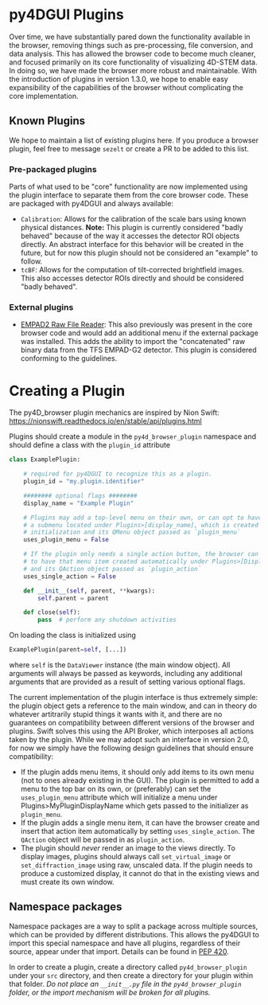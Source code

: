 # py4DGUI Plugins

Over time, we have substantially pared down the functionality available in the browser, removing things such as pre-processing, file conversion, and data analysis. This has allowed the browser code to become much cleaner, and focused primarily on its core functionality of visualizing 4D-STEM data. In doing so, we have made the browser more robust and maintainable. 
With the introduction of plugins in version 1.3.0, we hope to enable easy expansibility of the capabilities of the browser without complicating the core implementation.

## Known Plugins
We hope to maintain a list of existing plugins here. If you produce a browser plugin, feel free to message `sezelt` or create a PR to be added to this list.

### Pre-packaged plugins
Parts of what used to be "core" functionality are now implemented using the plugin interface to separate them from the core browser code. These are packaged with py4DGUI and always available:
* `Calibration`: Allows for the calibration of the scale bars using known physical distances. **Note:** This plugin is currently considered "badly behaved" because of the way it accesses the detector ROI objects directly. An abstract interface for this behavior will be created in the future, but for now this plugin should not be considered an "example" to follow.
* `tcBF`: Allows for the computation of tilt-corrected brightfield images. This also accesses detector ROIs directly and should be considered "badly behaved".

### External plugins
* [EMPAD2 Raw File Reader](https://github.com/sezelt/empad2): This also previously was present in the core browser code and would add an additional menu if the external package was installed. This adds the ability to import the "concatenated" raw binary data from the TFS EMPAD-G2 detector. This plugin is considered conforming to the guidelines.  

# Creating a Plugin

The py4D_browser plugin mechanics are inspired by Nion Swift:
https://nionswift.readthedocs.io/en/stable/api/plugins.html

Plugins should create a module in the `py4d_browser_plugin` namespace and should define a class with the `plugin_id` attribute

```python
class ExamplePlugin:

    # required for py4DGUI to recognize this as a plugin.
    plugin_id = "my.plugin.identifier"

    ######## optional flags ########
    display_name = "Example Plugin"

    # Plugins may add a top-level menu on their own, or can opt to have
    # a submenu located under Plugins>[display_name], which is created before
    # initialization and its QMenu object passed as `plugin_menu`
    uses_plugin_menu = False

    # If the plugin only needs a single action button, the browser can opt
    # to have that menu item created automatically under Plugins>[Display Name]
    # and its QAction object passed as `plugin_action`
    uses_single_action = False

    def __init__(self, parent, **kwargs):
        self.parent = parent

    def close(self):
        pass  # perform any shutdown activities                   

```

On loading the class is initialized using
```python
ExamplePlugin(parent=self, [...])
```
where `self` is the `DataViewer` instance (the main window object). All arguments will always be passed as keywords, including any additional arguments that are provided as a result of setting various optional flags. 

The current implementation of the plugin interface is thus extremely simple: the plugin object gets a reference to the main window, and can in theory do whatever artitrarily stupid things it wants with it, and there are no guarantees on compatibility between different versions of the browser and plugins. Swift solves this using the API Broker, which interposes all actions taken by the plugin. While we may adopt such an interface in version 2.0, for now we simply have the following design guidelines that should ensure compatibility:

* If the plugin adds menu items, it should only add items to its own menu (not to ones already existing in the GUI). The plugin is permitted to add a menu to the top bar on its own, or (preferably) can set the `uses_plugin_menu` attribute which will initialize a menu under Plugins>MyPluginDisplayName which gets passed to the initializer as `plugin_menu`.
* If the plugin adds a single menu item, it can have the browser create and insert that action item automatically by setting `uses_single_action`. The `QAction` object will be passed in as `plugin_action`. 
* The plugin should *never* render an image to the views directly. To display images, plugins should always call `set_virtual_image` or `set_diffraction_image` using raw, unscaled data. If the plugin needs to produce a customized display, it cannot do that in the existing views and must create its own window. 

## Namespace packages

Namespace packages are a way to split a package across multiple sources, which can be provided by different distributions. This allows the py4DGUI to import this special namespace and have all plugins, regardless of their source, appear under that import. Details can be found in [PEP 420](https://peps.python.org/pep-0420/).

In order to create a plugin, create a directory called `py4d_browser_plugin` under your `src` directory, and then create a directory for your plugin within that folder. _Do not place an `__init__.py` file in the `py4d_browser_plugin` folder, or the import mechanism will be broken for all plugins._